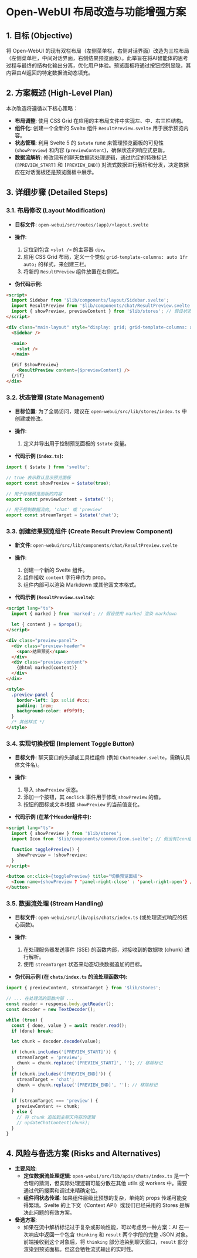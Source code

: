 # Open-WebUI 布局改造与功能增强方案

## 1. 目标 (Objective)

将 Open-WebUI 的现有双栏布局（左侧菜单栏，右侧对话界面）改造为三栏布局（左侧菜单栏，中间对话界面，右侧结果预览面板）。此举旨在将AI智能体的思考过程与最终的结构化输出分离，优化用户体验。预览面板将通过按钮控制显隐，其内容由AI返回的特定数据流动态填充。

## 2. 方案概述 (High-Level Plan)

本次改造将遵循以下核心策略：

- **布局调整**: 使用 CSS Grid 在应用的主布局文件中实现左、中、右三栏结构。
- **组件化**: 创建一个全新的 Svelte 组件 `ResultPreview.svelte` 用于展示预览内容。
- **状态管理**: 利用 Svelte 5 的 `$state` rune 来管理预览面板的可见性 (`showPreview`) 和内容 (`previewContent`)，确保状态的响应式更新。
- **数据流解析**: 修改现有的聊天数据流处理逻辑，通过约定的特殊标记 (`[PREVIEW_START]` 和 `[PREVIEW_END]`) 对流式数据进行解析和分发，决定数据应在对话面板还是预览面板中展示。

## 3. 详细步骤 (Detailed Steps)

### 3.1. 布局修改 (Layout Modification)

- **目标文件**: `open-webui/src/routes/(app)/+layout.svelte`
- **操作**:
  1. 定位到包含 `<slot />` 的主容器 `div`。
  2. 应用 CSS Grid 布局，定义一个类似 `grid-template-columns: auto 1fr auto;` 的样式，来创建三栏。
  3. 将新的 `ResultPreview` 组件放置在右侧栏。

- **伪代码示例**:

```html
<script>
  import Sidebar from '$lib/components/layout/Sidebar.svelte';
  import ResultPreview from '$lib/components/chat/ResultPreview.svelte';
  import { showPreview, previewContent } from '$lib/stores'; // 假设状态存在store中
</script>

<div class="main-layout" style="display: grid; grid-template-columns: auto 1fr {$showPreview ? '400px' : '0'}; transition: grid-template-columns 0.3s;">
  <Sidebar />

  <main>
    <slot />
  </main>

  {#if $showPreview}
    <ResultPreview content={$previewContent} />
  {/if}
</div>
```

### 3.2. 状态管理 (State Management)

- **目标位置**: 为了全局访问，建议在 `open-webui/src/lib/stores/index.ts` 中创建或修改。
- **操作**:
  1. 定义并导出用于控制预览面板的 `$state` 变量。

- **代码示例 (`index.ts`):**

```typescript
import { $state } from 'svelte';

// true 表示默认显示预览面板
export const showPreview = $state(true);

// 用于存储预览面板的内容
export const previewContent = $state('');

// 用于控制数据流向, 'chat' 或 'preview'
export const streamTarget = $state('chat');
```

### 3.3. 创建结果预览组件 (Create Result Preview Component)

- **新文件**: `open-webui/src/lib/components/chat/ResultPreview.svelte`
- **操作**:
  1. 创建一个新的 Svelte 组件。
  2. 组件接收 `content` 字符串作为 prop。
  3. 组件内部可以渲染 Markdown 或其他富文本格式。

- **代码示例 (`ResultPreview.svelte`):**

```html
<script lang="ts">
  import { marked } from 'marked'; // 假设使用 marked 渲染 markdown

  let { content } = $props();
</script>

<div class="preview-panel">
  <div class="preview-header">
    <span>结果预览</span>
  </div>
  <div class="preview-content">
    {@html marked(content)}
  </div>
</div>

<style>
  .preview-panel {
    border-left: 1px solid #ccc;
    padding: 1rem;
    background-color: #f9f9f9;
  }
  /* 其他样式 */
</style>
```

### 3.4. 实现切换按钮 (Implement Toggle Button)

- **目标文件**: 聊天窗口的头部或工具栏组件 (例如 `ChatHeader.svelte`，需确认具体文件名)。
- **操作**:
  1. 导入 `showPreview` 状态。
  2. 添加一个按钮，其 `onclick` 事件用于修改 `showPreview` 的值。
  3. 按钮的图标或文本根据 `showPreview` 的当前值变化。

- **代码示例 (在某个Header组件中):**

```html
<script lang="ts">
  import { showPreview } from '$lib/stores';
  import Icon from '$lib/components/common/Icon.svelte'; // 假设有Icon组件

  function togglePreview() {
    showPreview = !showPreview;
  }
</script>

<button on:click={togglePreview} title="切换预览面板">
  <Icon name={showPreview ? 'panel-right-close' : 'panel-right-open'} />
</button>
```

### 3.5. 数据流处理 (Stream Handling)

- **目标文件**: `open-webui/src/lib/apis/chats/index.ts` (或处理流式响应的核心函数)。
- **操作**:
  1. 在处理服务器发送事件 (SSE) 的函数内部，对接收到的数据块 (chunk) 进行解析。
  2. 使用 `streamTarget` 状态来动态切换数据追加的目标。

- **伪代码示例 (在 `chats/index.ts` 的流处理函数中):**

```typescript
import { previewContent, streamTarget } from '$lib/stores';

// ... 在处理流的函数内部 ...
const reader = response.body.getReader();
const decoder = new TextDecoder();

while (true) {
  const { done, value } = await reader.read();
  if (done) break;

  let chunk = decoder.decode(value);

  if (chunk.includes('[PREVIEW_START]')) {
    streamTarget = 'preview';
    chunk = chunk.replace('[PREVIEW_START]', ''); // 移除标记
  }
  if (chunk.includes('[PREVIEW_END]')) {
    streamTarget = 'chat';
    chunk = chunk.replace('[PREVIEW_END]', ''); // 移除标记
  }

  if (streamTarget === 'preview') {
    previewContent += chunk;
  } else {
    // 将 chunk 追加到主聊天内容的逻辑
    // updateChatContent(chunk);
  }
}
```

## 4. 风险与备选方案 (Risks and Alternatives)

- **主要风险**:
  - **定位数据流处理逻辑**: `open-webui/src/lib/apis/chats/index.ts` 是一个合理的猜测，但实际处理逻辑可能分散在其他 utils 或 workers 中。需要通过代码搜索和调试来精确定位。
  - **组件间状态传递**: 如果组件层级比预想的复杂，单纯的 props 传递可能变得繁琐。Svelte 的上下文（Context API）或我们已经采用的 Stores 是解决此问题的有效方案。
- **备选方案**:
  - 如果在流中解析标记过于复杂或影响性能，可以考虑另一种方案：AI 在一次响应中返回一个包含 `thinking` 和 `result` 两个字段的完整 JSON 对象。前端接收到这个对象后，将 `thinking` 部分渲染到聊天窗口，`result` 部分渲染到预览面板。但这会牺牲流式输出的实时性。 